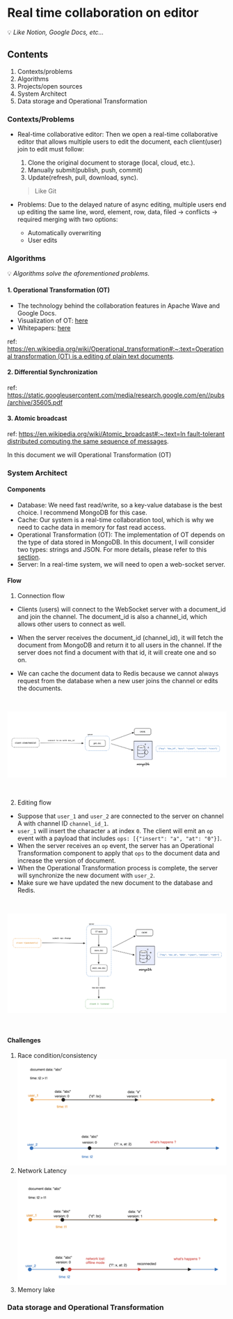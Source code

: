 # Real time **collaboration on editor**

💡 *Like Notion, Google Docs, etc…* 

## Contents

1. Contexts/problems
1. Algorithms
1. Projects/open sources
1. System Architect
1. Data storage and Operational Transformation


### Contexts/Problems

- Real-time collaborative editor: Then we open a real-time collaborative editor that allows multiple users to edit the document, each client(user) join to edit must follow:
    1. Clone the original document to storage (local, cloud, etc.).
    2. Manually submit(publish, push, commit)
    3. Update(refresh, pull, download, sync).
    
    > Like Git
    > 
- Problems: Due to the delayed nature of async editing, multiple users end up editing the same line, word, element, row, data, filed → conflicts → required merging with two options:
    - Automatically overwriting
    - User edits

### Algorithms

💡 *Algorithms solve the aforementioned problems.*

#### 1. Operational Transformation (OT)
- The technology behind the collaboration features in Apache Wave and Google Docs. 
- Visualization of OT: [here](http://operational-transformation.github.io/)
- Whitepapers: [here](https://svn.apache.org/repos/asf/incubator/wave/whitepapers/operational-transform/operational-transform.html) 

ref: [https://en.wikipedia.org/wiki/Operational_transformation#:~:text=Operational transformation (OT) is a,editing of plain text documents](https://en.wikipedia.org/wiki/Operational_transformation#:~:text=Operational%20transformation%20(OT)%20is%20a,editing%20of%20plain%20text%20documents).
#### 2. Differential Synchronization
ref: https://static.googleusercontent.com/media/research.google.com/en//pubs/archive/35605.pdf
#### 3. **Atomic broadcast**

ref: [https://en.wikipedia.org/wiki/Atomic_broadcast#:~:text=In fault-tolerant distributed computing,the same sequence of messages](https://en.wikipedia.org/wiki/Atomic_broadcast#:~:text=In%20fault%2Dtolerant%20distributed%20computing,the%20same%20sequence%20of%20messages).


In this document we will Operational Transformation (OT)


### System Architect

#### Components
- Database: We need fast read/write, so a key-value database is the best choice. I recommend MongoDB for this case.
- Cache: Our system is a real-time collaboration tool, which is why we need to cache data in memory for fast read access.
- Operational Transformation (OT): The implementation of OT depends on the type of data stored in MongoDB. In this document, I will consider two types: strings and JSON. For more details, please refer to this [section](#data-storage-and-operational-transformation).
- Server: In a real-time system, we will need to open a web-socket server.



#### Flow
1. Connection flow

- Clients (users) will connect to the WebSocket server with a document_id and join the channel. The document_id is also a channel_id, which allows other users to connect as well.

- When the server receives the document_id (channel_id), it will fetch the document from MongoDB and return it to all users in the channel. If the server does not find a document with that id, it will create one and so on.

- We can cache the document data to Redis because we cannot always request from the database when a new user joins the channel or edits the documents.
</br>


![baisc](./images/basic.png)

</br>

2. Editing flow

- Suppose that `user_1` and `user_2` are connected to the server on channel A with channel ID `channel_id_1`.
- `user_1` will insert the character `a` at index `0`. The client will emit an `op` event with a payload that includes `ops: [{"insert": "a", "at": "0"}]`.
- When the server receives an `op` event, the server has an Operational Transformation component to apply that `ops` to the document data and increase the version of document.
- When the Operational Transformation process is complete, the server will synchronize the new document with `user_2`.
- Make sure we have updated the new document to the database and Redis.

</br>

![baisc](./images/editing.png)

</br>


#### Challenges

1. Race condition/consistency
![](./images/inconsistency.png)
1. Network Latency
![](./images/network_latency.png)
2. Memory lake


### Data storage and Operational Transformation